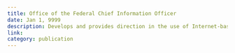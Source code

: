 ```yaml
---
title: Office of the Federal Chief Information Officer
date: Jan 1, 9999
description: Develops and provides direction in the use of Internet-based technologies
link: 
category: publication
---
```

